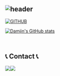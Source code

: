 <div align="left">
  
![header](https://capsule-render.vercel.app/api?type=waving&color=timeGradient&text=Welcome%20to%20Damjin's%20GitHub%20👋&animation=twinkling&fontSize=35&fontAlignY=40&fontAlign=70&height=200)
---
  
[![GITHUB](https://hits.seeyoufarm.com/api/count/incr/badge.svg?url=https%3A%2F%2Fgithub.com%2FSorae1118&count_bg=%23F29494&title_bg=%232F2E2E&icon=github.svg&icon_color=%23FFFFFF&title=GITHUB&edge_flat=false)](https://github.com/Sorae1118)

[![Damjin's GitHub stats](https://github-readme-stats.vercel.app/api?username=Sorae1118&include_all_commits=true&theme=radical&hide_border=true&count_private=true)](https://github.com/Sorae1118/github-readme-stats)

<!--[![Top Langs](https://github-readme-stats.vercel.app/api/top-langs/?username=Sorae1118&layout=compact)](https://github.com/Sorae118/github-readme-stats) -->
<br>

## 📞 Contact 📞
<div style="display:flex; flex-direction:row;">
    <a href="https://www.instagram.com/uif.wep/">
        <img src="https://img.shields.io/badge/Instagram-E4405F?style=for-the-badge&logo=Instagram&logoColor=white"> 
    </a>
    <a href="mailto:ekawls6289@gmail.com">
        <img src="https://img.shields.io/badge/Gmail-EA4335?style=for-the-badge&logo=Gmail&logoColor=white"> 
    </a>
</div><br>

</div>

